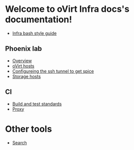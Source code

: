 Welcome to oVirt Infra docs's documentation!
============================================


* [Infra bash style guide](Infra_Bash_style_guide.html)

## Phoenix lab
* [Overview](Phoenix_Lab/Overview.html)
* [oVirt hosts](Phoenix_Lab/oVirt_Hosts.html)
* [Configureing the ssh tunnel to get spice](Phoenix_Lab/Ssh_Spice_Tunnel.html)
* [Storage hosts](Phoenix_Lab/Storage_Hosts.html)

## CI
* [Build and test standards](CI/Build_and_test_standards.html)
* [Proxy](CI/Proxy.html)



Other tools
==================

* [Search](search.html)

